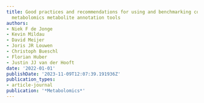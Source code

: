 ```yaml
---
title: Good practices and recommendations for using and benchmarking computational
  metabolomics metabolite annotation tools
authors:
- Niek F de Jonge
- Kevin Mildau
- David Meijer
- Joris JR Louwen
- Christoph Bueschl
- Florian Huber
- Justin JJ van der Hooft
date: '2022-01-01'
publishDate: '2023-11-09T12:07:39.191936Z'
publication_types:
- article-journal
publication: '*Metabolomics*'
---
```

